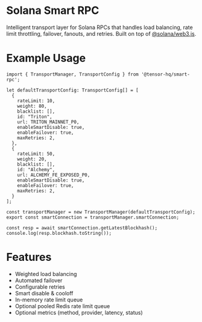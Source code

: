 # Solana Smart RPC

Intelligent transport layer for Solana RPCs that handles load balancing, rate limit throttling, failover, fanouts, and retries. Built on top of [@solana/web3.js](https://www.npmjs.com/package/@solana/web3.js).

# Example Usage

```tsx
import { TransportManager, TransportConfig } from '@tensor-hq/smart-rpc';

let defaultTransportConfig: TransportConfig[] = [
  {
    rateLimit: 10,
    weight: 80,
    blacklist: [],
    id: "Triton",
    url: TRITON_MAINNET_P0,
    enableSmartDisable: true,
    enableFailover: true,
    maxRetries: 2,
  },
  {
    rateLimit: 50,
    weight: 20,
    blacklist: [],
    id: "Alchemy",
    url: ALCHEMY_FE_EXPOSED_P0,
    enableSmartDisable: true,
    enableFailover: true,
    maxRetries: 2,
  }
];

const transportManager = new TransportManager(defaultTransportConfig);
export const smartConnection = transportManager.smartConnection;

const resp = await smartConnection.getLatestBlockhash();
console.log(resp.blockhash.toString());
```

# Features

- Weighted load balancing
- Automated failover
- Configurable retries
- Smart disable & cooloff
- In-memory rate limit queue
- Optional pooled Redis rate limit queue
- Optional metrics (method, provider, latency, status)